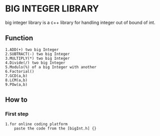 # BIG INTEGER LIBRARY
big integer library is a c++ library for handling integer out of bound of int.
## Function 
    1.ADD(+) two big Integer
    2.SUBTRACT(-) two big Integer
    3.MULTIPLY(*) two big Integer
    4.Divide(/) two big Integer
    5.Modulo(%) of a big Integer with another
    6.Factorial()
    7.GCD(a,b)
    8.LCM(a,b)
    9.POw(a,b)
## How to
### First step
    1.for online coding platform
        paste the code from the [bigInt.h] {}
    
